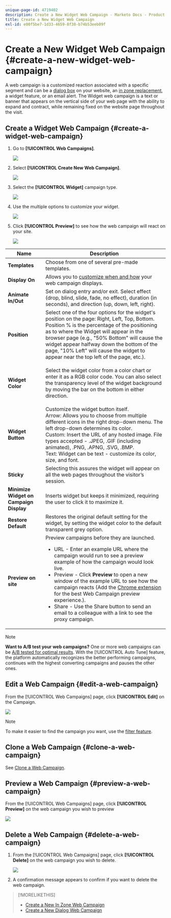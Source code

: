 ```yaml
---
unique-page-id: 4719402
description: Create a New Widget Web Campaign - Marketo Docs - Product Documentation
title: Create a New Widget Web Campaign
exl-id: e00f5be7-1d33-4659-8f38-b74b53eeb09f
---
```

# Create a New Widget Web Campaign {#create-a-new-widget-web-campaign}

A web campaign is a customized reaction associated with a specific segment and can be a [dialog box](/help/marketo/product-docs/web-personalization/working-with-web-campaigns/create-a-new-dialog-web-campaign.md) on your website, an [in zone replacement](/help/marketo/product-docs/web-personalization/working-with-web-campaigns/create-a-new-in-zone-web-campaign.md), a widget feature, or an email alert. The Widget web campaign is a text or banner that appears on the vertical side of your web page with the ability to expand and contract, while remaining fixed on the website page throughout the visit.

## Create a Widget Web Campaign {#create-a-widget-web-campaign}

1. Go to **[!UICONTROL Web Campaigns]**.

   ![](assets/image2016-8-18-15-3a57-3a46.png)

1. Select **[!UICONTROL Create New Web Campaign]**.

   ![](assets/create-new-web-campaign-hand-1.png)

1. Select the **[!UICONTROL Widget]** campaign type.

   ![](assets/3.png)

1. Use the multiple options to customize your widget.

   ![](assets/4.png)

1. Click **[!UICONTROL Preview]** to see how the web campaign will react on your site.

   ![](assets/preview.png)

<table> 
 <thead> 
  <tr> 
   <th colspan="1" rowspan="1">Name</th> 
   <th colspan="1" rowspan="1">Description</th> 
  </tr> 
 </thead> 
 <tbody> 
  <tr> 
   <td colspan="1"><strong>Templates</strong></td> 
   <td colspan="1">Choose from one of several pre-made templates.</td> 
  </tr> 
  <tr> 
   <td colspan="1"><strong>Display On</strong></td> 
   <td colspan="1">Allows you to <a href="/help/marketo/product-docs/web-personalization/working-with-web-campaigns/set-how-your-web-campaign-displays.md" rel="nofollow">customize when and how</a> your web campaign displays.</td> 
  </tr> 
  <tr> 
   <td colspan="1"><strong>Animate In/Out</strong></td> 
   <td colspan="1">Set on dialog entry and/or exit. Select effect (drop, blind, slide, fade, no effect), duration (in seconds), and direction (up, down, left, right).</td> 
  </tr> 
  <tr> 
   <td colspan="1"><strong>Position</strong></td> 
   <td colspan="1">Select one of the four options for the widget's position on the page: Right, Left, Top, Bottom. Position % is the percentage of the positioning as to where the Widget will appear in the browser page (e.g., "50% Bottom" will cause the widget appear halfway down the bottom of the page, "10% Left" will cause the widget to appear near the top left of the page, etc.).<br></td> 
  </tr> 
  <tr> 
   <td colspan="1" rowspan="1"><strong>Widget Color</strong></td> 
   <td colspan="1" rowspan="1"><p>Select the widget color from a color chart or enter it as a RGB color code. You can also select the transparency level of the widget background by moving the bar on the bottom in either direction.</p></td> 
  </tr> 
  <tr> 
   <td colspan="1" rowspan="1"><p><strong>Widget Button</strong><br></p></td> 
   <td colspan="1" rowspan="1">Customize the widget button itself.<br>Arrow: Allows you to choose from multiple different icons in the right drop-down menu. The left drop-down determines its color.<br>Custom: Insert the URL of any hosted image. File types accepted - .JPEG, .GIF (including animated), .PNG, .APNG, .SVG, .BMP.<br>Text: Widget can be text - customize its color, size, and font.</td> 
  </tr> 
  <tr> 
   <td colspan="1"><strong>Sticky</strong></td> 
   <td colspan="1">Selecting this assures the widget will appear on all the web pages throughout the visitor’s session.</td> 
  </tr> 
  <tr> 
   <td colspan="1"><strong>Minimize Widget on Campaign Display</strong></td> 
   <td colspan="1">Inserts widget but keeps it minimized, requiring the user to click it to maximize it.</td> 
  </tr> 
  <tr> 
   <td colspan="1"><strong>Restore Default </strong></td> 
   <td colspan="1">Restores the original default setting for the widget, by setting the widget color to the default transparent grey option.</td> 
  </tr> 
  <tr> 
   <td colspan="1"><strong>Preview on site </strong></td> 
   <td colspan="1">Preview campaigns before they are launched.<br> 
    <ul> 
     <li>URL - Enter an example URL where the campaign would run to see a preview example of how the campaign would look live.</li> 
     <li>Preview - Click <strong>Preview </strong>to open a new window of the example URL to see how the campaign reacts (Add the <a href="https://chrome.google.com/extensions/detail/ldiddonjplchallbngbccbfdfeldohkj?hl=en" rel="nofollow">Chrome extension</a> for the best Web Campaign preview experience.). </li> 
     <li>Share - Use the Share button to send an email to a colleague with a link to see the proxy campaign.</li> 
    </ul></td> 
  </tr> 
 </tbody> 
</table>

   >[!NOTE]
   >
   >**Want to A/B test your web campaigns?** One or more web campaigns can be [A/B tested for optimal results](/help/marketo/product-docs/web-personalization/working-with-web-campaigns/ab-test-your-web-campaign.md). With the [!UICONTROL Auto Tune] feature, the platform automatically recognizes the better performing campaigns, continues with the highest converting campaigns and pauses the other ones.

## Edit a Web Campaign {#edit-a-web-campaign}

   From the [!UICONTROL Web Campaigns] page, click **[!UICONTROL Edit]** on the Campaign.

   ![](assets/image2016-11-4-13-3a2-3a20.png)

   >[!NOTE]
   >
   >To make it easier to find the campaign you want, use the [filter feature](/help/marketo/product-docs/web-personalization/working-with-web-campaigns/filter-web-campaigns.md).

## Clone a Web Campaign {#clone-a-web-campaign}

   See [Clone a Web Campaign](/help/marketo/product-docs/web-personalization/working-with-web-campaigns/clone-a-web-campaign.md).

## Preview a Web Campaign {#preview-a-web-campaign}

   From the [!UICONTROL Web Campaigns] page, click **[!UICONTROL Preview]** on the web campaign you wish to preview

   ![](assets/widget-campaign-preview-hand.png)

## Delete a Web Campaign {#delete-a-web-campaign}

1. From the [!UICONTROL Web Campaigns] page, click **[!UICONTROL Delete]** on the web campaign you wish to delete.

   ![](assets/widget-campaign-delete-hand.png)

1. A confirmation message appears to confirm if you want to delete the web campaign.

>[!MORELIKETHIS]
>
>* [Create a New In Zone Web Campaign](/help/marketo/product-docs/web-personalization/working-with-web-campaigns/create-a-new-in-zone-web-campaign.md)
>* [Create a New Dialog Web Campaign](/help/marketo/product-docs/web-personalization/working-with-web-campaigns/create-a-new-dialog-web-campaign.md)

